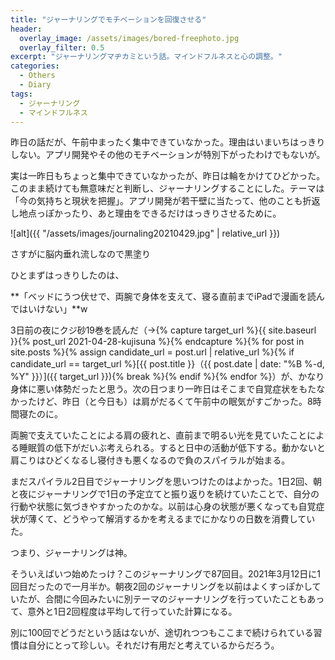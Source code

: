 ```yaml
---
title: "ジャーナリングでモチベーションを回復させる"
header:
  overlay_image: /assets/images/bored-freephoto.jpg
  overlay_filter: 0.5
excerpt: "ジャーナリングマヂカミという話。マインドフルネスと心の調整。"
categories:
  - Others
  - Diary
tags:
  - ジャーナリング
  - マインドフルネス
---
```


昨日の話だが、午前中まったく集中できていなかった。理由はいまいちはっきりしない。アプリ開発やその他のモチベーションが特別下がったわけでもないが。

実は一昨日もちょっと集中できていなかったが、昨日は輪をかけてひどかった。このまま続けても無意味だと判断し、ジャーナリングすることにした。テーマは「今の気持ちと現状を把握」。アプリ開発が若干壁に当たって、他のことも折返し地点っぽかったり、あと理由をできるだけはっきりさせるために。

![alt]({{ "/assets/images/journaling20210429.jpg" | relative_url }})
<figcaption>さすがに脳内垂れ流しなので黒塗り</figcaption>
<p></p>

ひとまずはっきりしたのは、

**「ベッドにうつ伏せで、両腕で身体を支えて、寝る直前までiPadで漫画を読んではいけない」**w

3日前の夜にクジ砂19巻を読んだ（→{% capture target_url %}{{ site.baseurl }}{% post_url 2021-04-28-kujisuna %}{% endcapture %}{% for post in site.posts %}{% assign candidate_url = post.url | relative_url %}{% if candidate_url == target_url %}[{{ post.title }}（{{ post.date | date: "%B %-d, %Y" }}）]({{ target_url }}){% break %}{% endif %}{% endfor %}）が、かなり身体に悪い体勢だったと思う。次の日つまり一昨日はそこまで自覚症状をもたなかったけど、昨日（と今日も）は肩がだるくて午前中の眠気がすごかった。8時間寝たのに。

両腕で支えていたことによる肩の疲れと、直前まで明るい光を見ていたことによる睡眠質の低下がだいぶ考えられる。すると日中の活動が低下する。動かないと肩こりはひどくなるし寝付きも悪くなるので負のスパイラルが始まる。

まだスパイラル2日目でジャーナリングを思いつけたのはよかった。1日2回、朝と夜にジャーナリングで1日の予定立てと振り返りを続けていたことで、自分の行動や状態に気づきやすかったのかな。以前は心身の状態が悪くなっても自覚症状が薄くて、どうやって解消するかを考えるまでにかなりの日数を消費していた。

つまり、ジャーナリングは神。

そういえばいつ始めたっけ？このジャーナリングで87回目。2021年3月12日に1回目だったので一月半か。朝夜2回のジャーナリングを以前はよくすっぽかしていたが、合間に今回みたいに別テーマのジャーナリングを行っていたこともあって、意外と1日2回程度は平均して行っていた計算になる。

別に100回でどうだという話はないが、途切れつつもここまで続けられている習慣は自分にとって珍しい。それだけ有用だと考えているからだろう。
